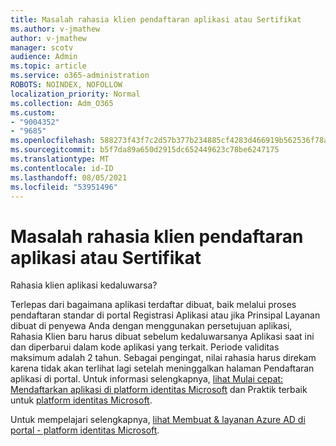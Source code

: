 ```yaml
---
title: Masalah rahasia klien pendaftaran aplikasi atau Sertifikat
ms.author: v-jmathew
author: v-jmathew
manager: scotv
audience: Admin
ms.topic: article
ms.service: o365-administration
ROBOTS: NOINDEX, NOFOLLOW
localization_priority: Normal
ms.collection: Adm_O365
ms.custom:
- "9004352"
- "9685"
ms.openlocfilehash: 588273f43f7c2d57b377b234885cf4283d466919b562536f78a64356422f9f9f
ms.sourcegitcommit: b5f7da89a650d2915dc652449623c78be6247175
ms.translationtype: MT
ms.contentlocale: id-ID
ms.lasthandoff: 08/05/2021
ms.locfileid: "53951496"
---
```

# <a name="app-registration-client-secret-or-certificate-issues"></a>Masalah rahasia klien pendaftaran aplikasi atau Sertifikat

Rahasia klien aplikasi kedaluwarsa?

Terlepas dari bagaimana aplikasi terdaftar dibuat, baik melalui proses pendaftaran standar di portal Registrasi Aplikasi atau jika Prinsipal Layanan dibuat di penyewa Anda dengan menggunakan persetujuan aplikasi, Rahasia Klien baru harus dibuat sebelum kedaluwarsanya Aplikasi saat ini dan diperbarui dalam kode aplikasi yang terkait. Periode validitas maksimum adalah 2 tahun. Sebagai pengingat, nilai rahasia harus direkam karena tidak akan terlihat lagi setelah meninggalkan halaman Pendaftaran aplikasi di portal. Untuk informasi selengkapnya, [lihat Mulai cepat: Mendaftarkan aplikasi di platform identitas Microsoft](https://docs.microsoft.com/azure/active-directory/develop/quickstart-register-app) dan Praktik terbaik untuk [platform identitas Microsoft](https://docs.microsoft.com/azure/active-directory/develop/identity-platform-integration-checklist#security).

Untuk mempelajari selengkapnya, [lihat Membuat & layanan Azure AD di portal - platform identitas Microsoft](https://docs.microsoft.com/azure/active-directory/develop/howto-create-service-principal-portal).
